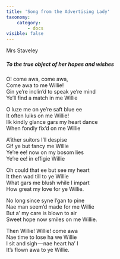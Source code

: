 ```yaml
---
title: 'Song from the Advertising Lady'
taxonomy:
    category:
        - docs
visible: false
---
```


<div class="author">Mrs Staveley</div>

##### To the true object of her hopes and wishes

O! come awa, come awa,  
Come awa to me Willie!  
Gin ye’re inclin’d to speak ye’re mind  
Ye’ll find a match in me Willie

O luze me on ye’re saft blue ee  
It often luiks on me Willie!  
Ilk kindly glance gars my heart dance  
When fondly fix’d on me Willie  

A’ither suitors I’ll despise  
Gif ye but fancy me Willie  
Ye’re ee! now on my bosom lies  
Ye’re ee! in effigie Willie  

Oh could that ee but see my heart  
It then wad till to ye Willie  
What gars me blush while I impart  
How great my love for ye Willie.

No long since syne I’gan to pine  
Nae man seem’d made for me Willie  
But a’ my care is blown to air  
Sweet hope now smiles on me Willie.

Then Willie! Willie! come awa  
Nae time to lose ha we Willie  
I sit and sigh — nae heart ha’ I  
It’s flown awa to ye Willie.